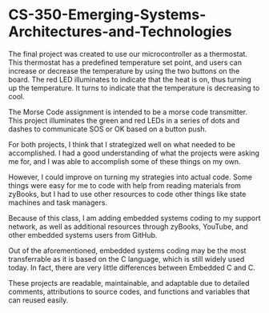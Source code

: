 # CS-350-Emerging-Systems-Architectures-and-Technologies

The final project was created to use our microcontroller as a thermostat. This thermostat has a predefined temperature set point, and users can increase or decrease the temperature by using the two buttons on the board. The red LED illuminates to indicate that the heat is on, thus turning up the temperature. It turns to indicate that the temperature is decreasing to cool.

The Morse Code assignment is intended to be a morse code transmitter. This project illuminates the green and red LEDs in a series of dots and dashes to communicate SOS or OK based on a button push.

For both projects, I think that I strategized well on what needed to be accomplished. I had a good understanding of what the projects were asking me for, and I was able to accomplish some of these things on my own.

However, I could improve on turning my strategies into actual code. Some things were easy for me to code with help from reading materials from zyBooks, but I had to use other resources to code other things like state machines and task managers. 

Because of this class, I am adding embedded systems coding to my support network, as well as additional resources through zyBooks, YouTube, and other embedded systems users from GitHub.

Out of the aforementioned, embedded systems coding may be the most transferrable as it is based on the C language, which is still widely used today. In fact, there are very little differences between Embedded C and C.

These projects are readable, maintainable, and adaptable due to detailed comments, attributions to source codes, and functions and variables that can reused easily.
